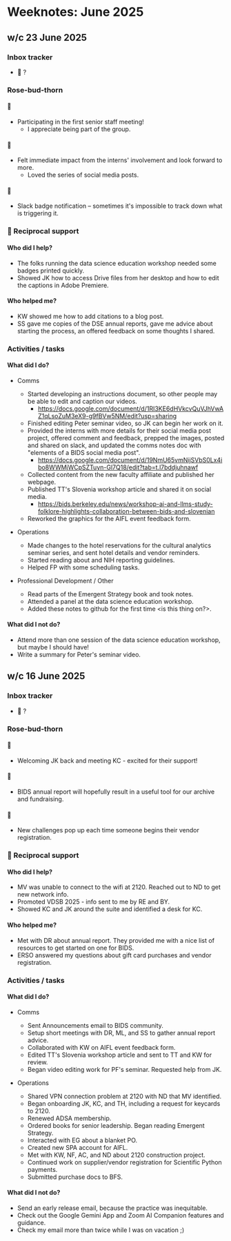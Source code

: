 # Weeknotes: June 2025

## w/c 23 June 2025

### Inbox tracker

* 💌 ?

### Rose-bud-thorn

#### 🌹

* Participating in the first senior staff meeting!
  * I appreciate being part of the group.

#### 🌱

* Felt immediate impact from the interns' involvement and look forward to more.
  * Loved the series of social media posts.

#### 🌵

* Slack badge notification – sometimes it's impossible to track down what is triggering it.

### 🤝 Reciprocal support

#### Who did I help?

* The folks running the data science education workshop needed some badges printed quickly. 
* Showed JK how to access Drive files from her desktop and how to edit the captions in Adobe Premiere.

#### Who helped me?

* KW showed me how to add citations to a blog post.
* SS gave me copies of the DSE annual reports, gave me advice about starting the process, an offered feedback on some thoughts I shared. 

### Activities / tasks

#### What did I do?

* Comms
  * Started developing an instructions document, so other people may be able to edit and caption our videos.
    * https://docs.google.com/document/d/1RI3KE6dHVkcvQuVJhVwAZ1qLsoZuM3eX9-g9fBVw5NM/edit?usp=sharing
  * Finished editing Peter seminar video, so JK can begin her work on it.
  * Provided the interns with more details for their social media post project, offered comment and feedback, prepped the images, posted and shared on slack, and updated the comms notes doc with "elements of a BIDS social media post".
    * https://docs.google.com/document/d/19NmU65vmNijSVbS0Lx4ibo8WWMjWCpSZTuyn-Gl7Q18/edit?tab=t.l7bddjuhnawf
  * Collected content from the new faculty affiliate and published her webpage.
  * Published TT's Slovenia workshop article and shared it on social media.
    * https://bids.berkeley.edu/news/workshop-ai-and-llms-study-folklore-highlights-collaboration-between-bids-and-slovenian
  * Reworked the graphics for the AIFL event feedback form.

* Operations
  * Made changes to the hotel reservations for the cultural analytics seminar series, and sent hotel details and vendor reminders.
  * Started reading about and NIH reporting guidelines.
  * Helped FP with some scheduling tasks.
 
* Professional Development / Other
  * Read parts of the Emergent Strategy book and took notes.
  * Attended a panel at the data science education workshop.
  * Added these notes to github for the first time <is this thing on?>.

#### What did I not do?

* Attend more than one session of the data science education workshop, but maybe I should have!
* Write a summary for Peter's seminar video.

## w/c 16 June 2025

### Inbox tracker

* 💌 ?

### Rose-bud-thorn

#### 🌹

* Welcoming JK back and meeting KC - excited for their support!

#### 🌱

* BIDS annual report will hopefully result in a useful tool for our archive and fundraising.

#### 🌵

* New challenges pop up each time someone begins their vendor registration.

### 🤝 Reciprocal support

#### Who did I help?

* MV was unable to connect to the wifi at 2120. Reached out to ND to get new network info. 
* Promoted VDSB 2025 - info sent to me by RE and BY.
* Showed KC and JK around the suite and identified a desk for KC.

#### Who helped me?

* Met with DR about annual report. They provided me with a nice list of resources to get started on one for BIDS.
* ERSO answered my questions about gift card purchases and vendor registration.

### Activities / tasks

#### What did I do?

* Comms
  * Sent Announcements email to BIDS community.
  * Setup short meetings with DR, ML, and SS to gather annual report advice.
  * Collaborated with KW on AIFL event feedback form.
  * Edited TT's Slovenia workshop article and sent to TT and KW for review.
  * Began video editing work for PF's seminar. Requested help from JK.

* Operations
  * Shared VPN connection problem at 2120 with ND that MV identified.
  * Began onboarding JK, KC, and TH, including a request for keycards to 2120.
  * Renewed ADSA membership.
  * Ordered books for senior leadership. Began reading Emergent Strategy.
  * Interacted with EG about a blanket PO.
  * Created new SPA account for AIFL.
  * Met with KW, NF, AC, and ND about 2120 construction project.
  * Continued work on supplier/vendor registration for Scientific Python payments.
  * Submitted purchase docs to BFS.

#### What did I not do?

* Send an early release email, because the practice was inequitable.
* Check out the Google Gemini App and Zoom AI Companion features and guidance.
* Check my email more than twice while I was on vacation ;)
